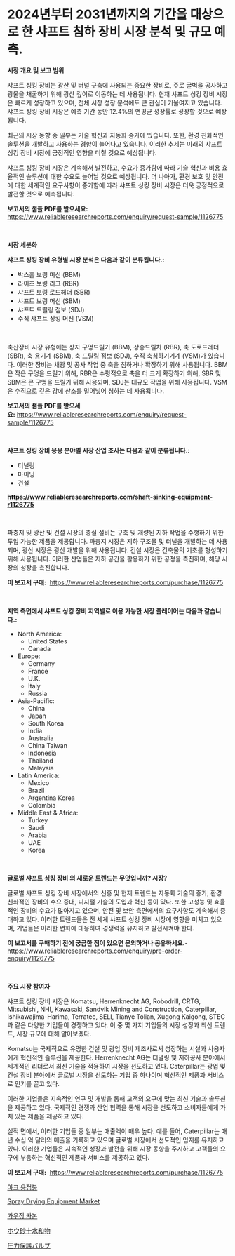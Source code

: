 <p><h1>2024년부터 2031년까지의 기간을 대상으로 한 샤프트 침하 장비 시장 분석 및 규모 예측.</h1></p><p><strong>시장 개요 및 보고 범위</strong></p>
<p><p>샤프트 싱킹 장비는 광산 및 터널 구축에 사용되는 중요한 장비로, 주로 굴벽을 공사하고 광물을 채굴하기 위해 광산 깊이로 이동하는 데 사용됩니다. 현재 샤프트 싱킹 장비 시장은 빠르게 성장하고 있으며, 전체 시장 성장 분석에도 큰 관심이 기울여지고 있습니다. 샤프트 싱킹 장비 시장은 예측 기간 동안 12.4%의 연평균 성장률로 성장할 것으로 예상됩니다.</p><p>최근의 시장 동향 중 일부는 기술 혁신과 자동화 증가에 있습니다. 또한, 환경 친화적인 솔루션을 개발하고 사용하는 경향이 늘어나고 있습니다. 이러한 추세는 미래의 샤프트 싱킹 장비 시장에 긍정적인 영향을 미칠 것으로 예상됩니다.</p><p>샤프트 싱킹 장비 시장은 계속해서 발전하고, 수요가 증가함에 따라 기술 혁신과 비용 효율적인 솔루션에 대한 수요도 늘어날 것으로 예상됩니다. 더 나아가, 환경 보호 및 안전에 대한 세계적인 요구사항이 증가함에 따라 샤프트 싱킹 장비 시장은 더욱 긍정적으로 발전할 것으로 예측됩니다.</p></p>
<p><strong>보고서의 샘플 PDF를 받으세요:</strong> <a href="https://www.reliableresearchreports.com/enquiry/request-sample/1126775">https://www.reliableresearchreports.com/enquiry/request-sample/1126775</a></p>
<p>&nbsp;</p>
<p><strong>시장 세분화</strong></p>
<p><strong>샤프트 싱킹 장비 유형별 시장 분석은 다음과 같이 분류됩니다.:</strong></p>
<p><ul><li>박스홀 보링 머신 (BBM)</li><li>라이즈 보링 리그 (RBR)</li><li>샤프트 보링 로드헤더 (SBR)</li><li>샤프트 보링 머신 (SBM)</li><li>샤프트 드릴링 점보 (SDJ)</li><li>수직 샤프트 싱킹 머신 (VSM)</li></ul></p>
<p>&nbsp;</p>
<p><p>축산장비 시장 유형에는 상자 구멍드릴기 (BBM), 상승드릴차 (RBR), 축 도로드레더 (SBR), 축 용기계 (SBM), 축 드릴링 점보 (SDJ), 수직 축침하기기계 (VSM)가 있습니다. 이러한 장비는 채광 및 공사 작업 중 축을 침하거나 확장하기 위해 사용됩니다. BBM은 작은 구멍을 드릴기 위해, RBR은 수평적으로 축을 더 크게 확장하기 위해, SBR 및 SBM은 큰 구멍을 드릴기 위해 사용되며, SDJ는 대규모 작업을 위해 사용됩니다. VSM은 수직으로 깊은 강에 산소를 밀어넣어 침하는 데 사용됩니다.</p></p>
<p><strong>보고서의 샘플 PDF를 받으세요:</strong>&nbsp;<a href="https://www.reliableresearchreports.com/enquiry/request-sample/1126775">https://www.reliableresearchreports.com/enquiry/request-sample/1126775</a></p>
<p>&nbsp;</p>
<p><strong> 샤프트 싱킹 장비 응용 분야별 시장 산업 조사는 다음과 같이 분류됩니다.:</strong></p>
<p><ul><li>터널링</li><li>마이닝</li><li>건설</li></ul></p>
<p><strong><a href="https://www.reliableresearchreports.com/shaft-sinking-equipment-r1126775">https://www.reliableresearchreports.com/shaft-sinking-equipment-r1126775</a></strong></p>
<p>&nbsp;</p>
<p><p>파충지 및 광산 및 건설 시장의 충실 설비는 구축 및 개량된 지하 작업을 수행하기 위한 투입 가능한 제품을 제공합니다. 파충지 시장은 지하 구조물 및 터널을 개발하는 데 사용되며, 광산 시장은 광산 개발을 위해 사용됩니다. 건설 시장은 건축물의 기초를 형성하기 위해 사용됩니다. 이러한 산업들은 지하 공간을 활용하기 위한 공정을 촉진하며, 해당 시장의 성장을 촉진합니다.</p></p>
<p><strong>이 보고서 구매:</strong>&nbsp; <a href="https://www.reliableresearchreports.com/purchase/1126775">https://www.reliableresearchreports.com/purchase/1126775</a></p>
<p>&nbsp;</p>
<p><strong>지역 측면에서 샤프트 싱킹 장비 지역별로 이용 가능한 시장 플레이어는 다음과 같습니다.:</strong></p>
<p><ul>
    <li>
        North America:
        <ul>
            <li>United States</li>
            <li>Canada</li>
        </ul>
    </li>
    <li>
        Europe:
        <ul>
            <li>Germany</li>
            <li>France</li>
            <li>U.K.</li>
            <li>Italy</li>
            <li>Russia</li>
        </ul>
    </li>
    <li>
        Asia-Pacific:
        <ul>
            <li>China</li>
            <li>Japan</li>
            <li>South Korea</li>
            <li>India</li>
            <li>Australia</li>
            <li>China Taiwan</li>
            <li>Indonesia</li>
            <li>Thailand</li>
            <li>Malaysia</li>
        </ul>
    </li>
    <li>
        Latin America:
        <ul>
            <li>Mexico</li>
            <li>Brazil</li>
            <li>Argentina Korea</li>
            <li>Colombia</li>
        </ul>
    </li>
    <li>
        Middle East & Africa:
        <ul>
            <li>Turkey</li>
            <li>Saudi</li>
            <li>Arabia</li>
            <li>UAE</li>
            <li>Korea</li>
        </ul>
    </li>
    </ul></p>
<p>&nbsp;</p>
<p><strong>글로벌 샤프트 싱킹 장비 의 새로운 트렌드는 무엇입니까? 시장?</strong></p>
<p><p>글로벌 샤프트 싱킹 장비 시장에서의 신흥 및 현재 트렌드는 자동화 기술의 증가, 환경 친화적인 장비의 수요 증대, 디지털 기술의 도입과 혁신 등이 있다. 또한 고성능 및 효율적인 장비의 수요가 많아지고 있으며, 안전 및 보안 측면에서의 요구사항도 계속해서 증대하고 있다. 이러한 트렌드들은 전 세계 샤프트 싱킹 장비 시장에 영향을 미치고 있으며, 기업들은 이러한 변화에 대응하여 경쟁력을 유지하고 발전시켜야 한다.</p></p>
<p><strong>이 보고서를 구매하기 전에 궁금한 점이 있으면 문의하거나 공유하세요.</strong>- <a href="https://www.reliableresearchreports.com/enquiry/pre-order-enquiry/1126775">https://www.reliableresearchreports.com/enquiry/pre-order-enquiry/1126775</a></p>
<p>&nbsp;</p>
<p><strong>주요 시장 참여자</strong></p>
<p><p>샤프트 싱킹 장비 시장은 Komatsu, Herrenknecht AG, Robodrill, CRTG, Mitsubishi, NHI, Kawasaki, Sandvik Mining and Construction, Caterpillar, Ishikawajima-Harima, Terratec, SELI, Tianye Tolian, Xugong Kaigong, STEC과 같은 다양한 기업들이 경쟁하고 있다. 이 중 몇 가지 기업들의 시장 성장과 최신 트렌드, 시장 규모에 대해 알아보겠다.</p><p>Komatsu는 국제적으로 유명한 건설 및 광업 장비 제조사로서 성장하는 시설과 사용자에게 혁신적인 솔루션을 제공한다. Herrenknecht AG는 터널링 및 지하공사 분야에서 세계적인 리더로서 최신 기술을 적용하여 시장을 선도하고 있다. Caterpillar는 광업 및 건설 장비 분야에서 글로벌 시장을 선도하는 기업 중 하나이며 혁신적인 제품과 서비스로 인기를 끌고 있다.</p><p>이러한 기업들은 지속적인 연구 및 개발을 통해 고객의 요구에 맞는 최신 기술과 솔루션을 제공하고 있다. 국제적인 경쟁과 산업 협력을 통해 시장을 선도하고 소비자들에게 가치 있는 제품을 제공하고 있다.</p><p>실적 면에서, 이러한 기업들 중 일부는 매출액이 매우 높다. 예를 들어, Caterpillar는 매년 수십 억 달러의 매출을 기록하고 있으며 글로벌 시장에서 선도적인 입지를 유지하고 있다. 이러한 기업들은 지속적인 성장과 발전을 위해 시장 동향을 주시하고 고객들의 요구에 부응하는 혁신적인 제품과 서비스를 제공하고 있다.</p></p>
<p><strong>이 보고서 구매:</strong>&nbsp;&nbsp;<a href="https://www.reliableresearchreports.com/purchase/1126775">https://www.reliableresearchreports.com/purchase/1126775</a></p>
<p><p><a href="https://github.com/CliftonFisher9067/Market-Research-Report-List-1/blob/main/157817424618.md">아크 용접봉</a></p><p><a href="https://github.com/juancolorado15/Market-Research-Report-List-2/blob/main/spray-drying-equipment-market.md">Spray Drying Equipment Market</a></p><p><a href="https://github.com/vskv4779xr1/Market-Research-Report-List-1/blob/main/427989324617.md">가우징 카본</a></p><p><a href="https://github.com/xnljig2898992/Market-Research-Report-List-1/blob/main/669540726550.md">ホウ砂十水和物</a></p><p><a href="https://github.com/adcxff01450218/Market-Research-Report-List-1/blob/main/256358426551.md">圧力保護バルブ</a></p></p>